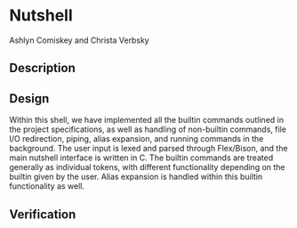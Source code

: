 # Nutshell

Ashlyn Comiskey and Christa Verbsky

## Description



## Design 

Within this shell, we have implemented all the builtin commands outlined in the project specifications, as well as handling of non-builtin commands, file I/O redirection, piping, alias expansion, and running commands in the background. The user input is lexed and parsed through Flex/Bison, and the main nutshell interface is written in C. The builtin commands are treated generally as individual tokens, with different functionality depending on the builtin given by the user. Alias expansion is handled within this builtin functionality as well. 

## Verification


